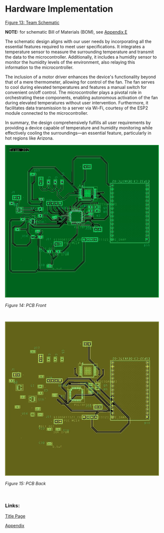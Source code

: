 # Hardware Implementation

[Figure 13: Team Schematic](TeamSchematic3.pdf)

<object data="TeamSchematic3.pdf" width="900" height="900" type='application/pdf'></object>

__NOTE:__ for schematic Bill of Materials (BOM), see [Appendix E](Appendix/AppendixMain.md#bill-of-materials) <!-- update -->

The schematic design aligns with our user needs by incorporating all the essential features required to meet user specifications. It integrates a temperature sensor to measure the surrounding temperature and transmit the data to the microcontroller. Additionally, it includes a humidity sensor to monitor the humidity levels of the environment, also relaying this information to the microcontroller. 

The inclusion of a motor driver enhances the device's functionality beyond that of a mere thermometer, allowing for control of the fan. The fan serves to cool during elevated temperatures and features a manual switch for convenient on/off control. The microcontroller plays a pivotal role in orchestrating these components, enabling autonomous activation of the fan during elevated temperatures without user intervention. Furthermore, it facilitates data transmission to a server via Wi-Fi, courtesy of the ESP2 module connected to the microcontroller. 

In summary, the design comprehensively fulfills all user requirements by providing a device capable of temperature and humidity monitoring while effectively cooling the surroundings—an essential feature, particularly in hot regions like Arizona.

![PCB Design Front](https://raw.githubusercontent.com/ASU-EGR314-Team-302/ASU-EGR314-Team-302.gitgub.io/main/docs/assets/images/PCBFront.jpg)

_Figure 14: PCB Front_

<br>

![PCB Design Back](https://raw.githubusercontent.com/ASU-EGR314-Team-302/ASU-EGR314-Team-302.gitgub.io/main/docs/assets/images/PCBBack.jpg)

_Figure 15: PCB Back_


<br>

### Links:

[Title Page](index.md)

[Appendix](/Appendix/AppendixMain.md)
